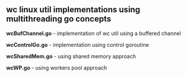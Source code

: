## wc linux util implementations using multithreading go concepts

**wcBufChannel.go** - implementation of wc util using a buffered channel

**wcControlGo.go** - implementation using control goroutine

**wcSharedMem.go** - using shared memory approach

**wcWP.go** - using workers pool approach
